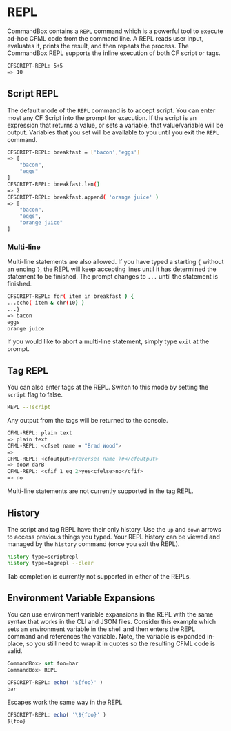# REPL

CommandBox contains a `REPL` command which is a powerful tool to execute ad-hoc CFML code from the command line. A REPL reads user input, evaluates it, prints the result, and then repeats the process. The CommandBox REPL supports the inline execution of both CF script or tags.

```bash
CFSCRIPT-REPL: 5+5
=> 10
```

## Script REPL

The default mode of the `REPL` command is to accept script. You can enter most any CF Script into the prompt for execution. If the script is an expression that returns a value, or sets a variable, that value/variable will be output. Variables that you set will be available to you until you exit the `REPL` command.

```bash
CFSCRIPT-REPL: breakfast = ['bacon','eggs']
=> [
    "bacon",
    "eggs"
]
CFSCRIPT-REPL: breakfast.len()
=> 2
CFSCRIPT-REPL: breakfast.append( 'orange juice' )
=> [
    "bacon",
    "eggs",
    "orange juice"
]
```

### Multi-line

Multi-line statements are also allowed. If you have typed a starting `{` without an ending `}`, the REPL will keep accepting lines until it has determined the statement to be finished. The prompt changes to `...` until the statement is finished.

```bash
CFSCRIPT-REPL: for( item in breakfast ) {
...echo( item & chr(10) )
...}
=> bacon
eggs
orange juice
```

If you would like to abort a multi-line statement, simply type `exit` at the prompt.

## Tag REPL

You can also enter tags at the REPL. Switch to this mode by setting the `script` flag to false.

```bash
REPL --!script
```

Any output from the tags will be returned to the console.

```bash
CFML-REPL: plain text
=> plain text
CFML-REPL: <cfset name = "Brad Wood">
=>
CFML-REPL: <cfoutput>#reverse( name )#</cfoutput>
=> dooW darB
CFML-REPL: <cfif 1 eq 2>yes<cfelse>no</cfif>
=> no
```

Multi-line statements are not currently supported in the tag REPL.

## History

The script and tag REPL have their only history. Use the `up` and `down` arrows to access previous things you typed. Your REPL history can be viewed and managed by the `history` command (once you exit the REPL).

```bash
history type=scriptrepl
history type=tagrepl --clear
```

Tab completion is currently not supported in either of the REPLs.

## Environment Variable Expansions

You can use environment variable expansions in the REPL with the same syntax that works in the CLI and JSON files. Consider this example which sets an environment variable in the shell and then enters the REPL command and references the variable. Note, the variable is expanded in-place, so you still need to wrap it in quotes so the resulting CFML code is valid.

```javascript
CommandBox> set foo=bar
CommandBox> REPL

CFSCRIPT-REPL: echo( '${foo}' )
bar
```

Escapes work the same way in the REPL

```javascript
CFSCRIPT-REPL: echo( '\${foo}' )
${foo}
```
